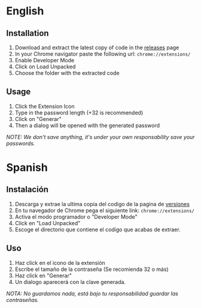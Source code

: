 # English
## Installation
1. Download and extract the latest copy of code in the [releases](https://github.com/FranciscoSolisMat/PasswordGenerator/releases/latest) page
2. In your Chrome navigator paste the following url: `chrome://extensions/`
3. Enable Developer Mode
4. Click on Load Unpacked
5. Choose the folder with the extracted code

## Usage
1. Click the Extension Icon
2. Type in the password length (+32 is recommended)
3. Click on "Generar"
4. Then a dialog will be opened with the generated password

_NOTE: We don't save anything, it's under your own responsability save your passwords._

# Spanish
## Instalación
1. Descarga y extrae la ultima copia del codigo de la pagina de [versiones](https://github.com/FranciscoSolisMat/PasswordGenerator/releases/latest)
2. En tu navegador de Chrome pega el siguiente link: `chrome://extensions/`
3. Activa el modo programador o "Developer Mode"
4. Click en "Load Unpacked"
5. Escoge el directorio que contiene el codigo que acabas de extraer.


## Uso
1. Haz click en el icono de la extensión
2. Escribe el tamaño de la contraseña (Se recomienda 32 o más)
3. Haz click en "Generar"
4. Un dialogo aparecerá con la clave generada.

_NOTA: No guardamos nada, está bajo tu responsabilidad guardar las contraseñas._
